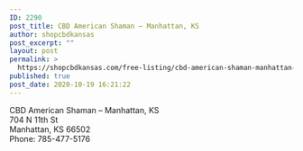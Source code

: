 ```yaml
---
ID: 2290
post_title: CBD American Shaman – Manhattan, KS
author: shopcbdkansas
post_excerpt: ""
layout: post
permalink: >
  https://shopcbdkansas.com/free-listing/cbd-american-shaman-manhattan-ks/
published: true
post_date: 2020-10-19 16:21:22
---
```

<!-- wp:paragraph -->
<p>CBD American Shaman – Manhattan, KS <br>704 N 11th St <br>Manhattan, KS 66502 <br>Phone: 785-477-5176 </p>
<!-- /wp:paragraph -->

<!-- wp:block {"ref":2251} /-->